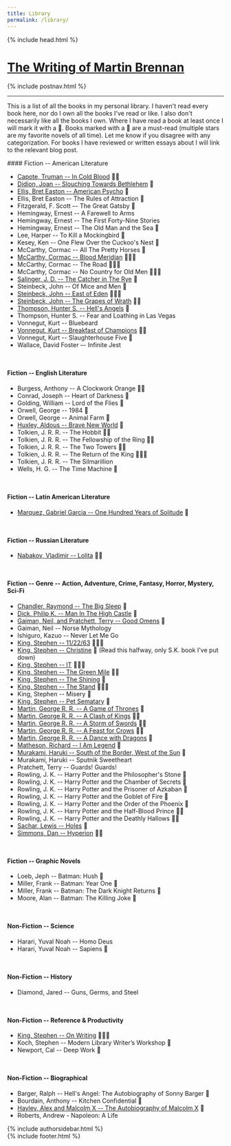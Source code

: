 ```yaml
---
title: Library
permalink: /library/
---
```


{% include head.html %}

<style>h4 { margin-top: 3rem; }</style>
<span id="top"></span>
<h1 class="page-title"><a href="/">The Writing of Martin Brennan</a></h1>
{% include postnav.html %}
  <hr />
<div class="blog">
  <div class="col" style="flex: 3">
  <p style="margin-top: 0">This is a list of all the books in my personal library. I haven't read every book here, nor do I own all the books I've read or like. I also don't necessarily like all the books I own. Where I have read a book at least once I will mark it with a 📖. Books marked with a 🌟 are a must-read (multiple stars are my favorite novels of all time). Let me know if you disagree with any categorization. For books I have reviewed or written essays about I will link to the relevant blog post.</p>
<div markdown="1">
#### Fiction -- American Literature

* [Capote, Truman -- In Cold Blood](/in-cold-blood/) 📖🌟
* [Didion, Joan -- Slouching Towards Bethlehem](/slouching-towards-bethlehem/) 📖
* [Ellis, Bret Easton -- American Psycho](/2017-reading-list) 📖
* Ellis, Bret Easton -- The Rules of Attraction 📖
* Fitzgerald, F. Scott –- The Great Gatsby 📖
* Hemingway, Ernest -- A Farewell to Arms
* Hemingway, Ernest -- The First Forty-Nine Stories
* Hemingway, Ernest -- The Old Man and the Sea 📖
* Lee, Harper -- To Kill a Mockingbird 📖
* Kesey, Ken -- One Flew Over the Cuckoo's Nest 📖
* McCarthy, Cormac -- All The Pretty Horses 📖
* [McCarthy, Cormac -- Blood Meridian](/2017-reading-list/) 📖🌟🌟
* McCarthy, Cormac -- The Road 📖🌟🌟
* McCarthy, Cormac -- No Country for Old Men 📖🌟🌟
* [Salinger, J. D. -- The Catcher in The Rye](/2017-reading-list) 📖
* Steinbeck, John -- Of Mice and Men 📖
* [Steinbeck, John -- East of Eden](/east-of-eden) 📖🌟🌟
* [Steinbeck, John -- The Grapes of Wrath](/now-june-2019) 📖🌟
* [Thompson, Hunter S. -- Hell's Angels](/hells-angels) 📖
* Thompson, Hunter S. -- Fear and Loathing in Las Vegas
* Vonnegut, Kurt -- Bluebeard
* [Vonnegut, Kurt -- Breakfast of Champions](/2017-reading-list) 📖🌟
* Vonnegut, Kurt -- Slaughterhouse Five 📖
* Wallace, David Foster –- Infinite Jest

#### Fiction -- English Literature

* Burgess, Anthony -- A Clockwork Orange 📖🌟
* Conrad, Joseph -- Heart of Darkness 📖
* Golding, William -- Lord of the Flies 📖
* Orwell, George -- 1984 📖
* Orwell, George -- Animal Farm 📖
* [Huxley, Aldous -- Brave New World](/brave-new-world) 📖
* Tolkien, J. R. R. -- The Hobbit 📖🌟
* Tolkien, J. R. R. -- The Fellowship of the Ring 📖🌟
* Tolkien, J. R. R. -- The Two Towers 📖🌟
* Tolkien, J. R. R. -- The Return of the King 📖🌟🌟
* Tolkien, J. R. R. -- The Silmarillion
* Wells, H. G. -- The Time Machine 📖

#### Fiction -- Latin American Literature

* [Marquez, Gabriel Garcia -- One Hundred Years of Solitude](/one-hundred-years-of-solitude) 📖

#### Fiction -- Russian Literature

* [Nabakov, Vladimir -- Lolita](/2017-reading-list) 📖🌟

#### Fiction -- Genre -- Action, Adventure, Crime, Fantasy, Horror, Mystery, Sci-Fi

* [Chandler, Raymond -- The Big Sleep](/now-march-2019) 📖
* [Dick, Philip K. -- Man In The High Castle](/man-in-the-high-castle) 📖
* [Gaiman, Neil, and Pratchett, Terry -- Good Omens](/now-june-2019) 📖
* Gaiman, Neil -- Norse Mythology
* Ishiguro, Kazuo -- Never Let Me Go
* [King, Stephen -- 11/22/63](/now-june-2019) 📖🌟🌟
* [King, Stephen -- Christine](/now-june-2019) 📖 (Read this halfway, only S.K. book I've put down)
* [King, Stephen -- IT](/2017-reading-list) 📖🌟🌟
* [King, Stephen -- The Green Mile](/2017-reading-list) 📖🌟
* [King, Stephen -- The Shining](/the-shining) 📖
* [King, Stephen -- The Stand](/2017-reading-list) 📖🌟🌟
* King, Stephen -- Misery 📖
* [King, Stephen -- Pet Sematary](/pet-sematary) 📖
* [Martin, George R. R. -- A Game of Thrones](/2017-reading-list) 📖
* [Martin, George R. R. -- A Clash of Kings](/2017-reading-list) 📖🌟
* [Martin, George R. R. -- A Storm of Swords](/2017-reading-list) 📖🌟
* [Martin, George R. R. -- A Feast for Crows](/2017-reading-list) 📖🌟
* [Martin, George R. R. -- A Dance with Dragons](/2017-reading-list) 📖
* [Matheson, Richard -- I Am Legend](/2017-reading-list) 📖
* [Murakami, Haruki -- South of the Border, West of the Sun](/south-of-the-border-west-of-the-sun) 📖
* Murakami, Haruki -- Sputnik Sweetheart
* Pratchett, Terry -- Guards! Guards!
* Rowling, J. K. -- Harry Potter and the Philosopher's Stone 📖
* Rowling, J. K. -- Harry Potter and the Chamber of Secrets 📖
* Rowling, J. K. -- Harry Potter and the Prisoner of Azkaban 📖
* Rowling, J. K. -- Harry Potter and the Goblet of Fire 📖
* Rowling, J. K. -- Harry Potter and the Order of the Phoenix 📖
* Rowling, J. K. -- Harry Potter and the Half-Blood Prince 📖🌟
* Rowling, J. K. -- Harry Potter and the Deathly Hallows 📖🌟
* [Sachar, Lewis -- Holes](/now-june-2019) 📖
* [Simmons, Dan -- Hyperion](/hyperion) 📖🌟

#### Fiction -- Graphic Novels

* Loeb, Jeph -- Batman: Hush 📖
* Miller, Frank -- Batman: Year One 📖
* Miller, Frank -- Batman: The Dark Knight Returns 📖
* Moore, Alan -- Batman: The Killing Joke 📖

#### Non-Fiction -- Science

* Harari, Yuval Noah -- Homo Deus
* Harari, Yuval Noah -- Sapiens 📖

#### Non-Fiction -- History

* Diamond, Jared -- Guns, Germs, and Steel

#### Non-Fiction -- Reference & Productivity

* [King, Stephen -- On Writing](/2017-reading-list) 📖🌟🌟
* Koch, Stephen -- Modern Library Writer’s Workshop 📖
* Newport, Cal -- Deep Work 📖

#### Non-Fiction -- Biographical

* Barger, Ralph -- Hell's Angel: The Autobiography of Sonny Barger 📖
* Bourdain, Anthony -- Kitchen Confidential 📖
* [Hayley, Alex and Malcolm X -- The Autobiography of Malcolm X](/2017-reading-list) 📖
* Roberts, Andrew - Napoleon: A Life

</div>
  </div>
  <div class="col author-sidebar" >
    {% include authorsidebar.html %}
  </div>
</div>
{% include footer.html %}